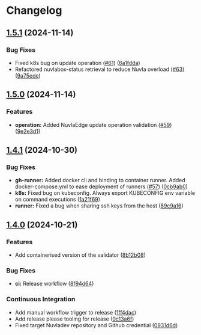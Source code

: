 # Changelog

## [1.5.1](https://github.com/nuvlaedge/validation/compare/1.5.0...1.5.1) (2024-11-14)


### Bug Fixes

* Fixed k8s bug on update operation ([#61](https://github.com/nuvlaedge/validation/issues/61)) ([6a1fdda](https://github.com/nuvlaedge/validation/commit/6a1fdda3b2cfffdd1fc810499beb9ad84e78a66e))
* Refactored nuvlabox-status retrieval to reduce Nuvla overload ([#63](https://github.com/nuvlaedge/validation/issues/63)) ([9a75ede](https://github.com/nuvlaedge/validation/commit/9a75ede06d766b2a0f302ae8c381e50ae4ecf304))

## [1.5.0](https://github.com/nuvlaedge/validation/compare/1.4.1...1.5.0) (2024-11-14)


### Features

* **operation:** Added NuvlaEdge update operation validation ([#59](https://github.com/nuvlaedge/validation/issues/59)) ([9e2e3d1](https://github.com/nuvlaedge/validation/commit/9e2e3d1faeda352da180ab8f092a9843d2099c12))

## [1.4.1](https://github.com/nuvlaedge/validation/compare/1.4.0...1.4.1) (2024-10-30)


### Bug Fixes

* **gh-runner:** Added docker cli and binding to container runner. Added docker-compose.yml to ease deployment of runners ([#57](https://github.com/nuvlaedge/validation/issues/57)) ([0cb9ab0](https://github.com/nuvlaedge/validation/commit/0cb9ab0f8704acfd2c049fe3ada93fa3308ed286))
* **k8s:** Fixed bug on kubeconfig. Always export KUBECONFIG env variable on command executions ([1a21f69](https://github.com/nuvlaedge/validation/commit/1a21f69800c43ebfb130d2ba3a1b7c7453a5bd7c))
* **runner:** Fixed a bug when sharing ssh keys from the host ([89c9a16](https://github.com/nuvlaedge/validation/commit/89c9a16401aed7e87ce8c8d8b44937a6f13434b8))

## [1.4.0](https://github.com/nuvlaedge/validation/compare/1.3.18...1.4.0) (2024-10-21)


### Features

* Add containerised version of the validator ([8b12b08](https://github.com/nuvlaedge/validation/commit/8b12b08e4c3d8f9602bcdba2ebada56fef49825f))


### Bug Fixes

* **ci:** Release workflow ([8f94d64](https://github.com/nuvlaedge/validation/commit/8f94d64fc7bd089012b6654500424272bb75d6a5))


### Continuous Integration

* Add manual workflow trigger to release ([1ff4dac](https://github.com/nuvlaedge/validation/commit/1ff4dac79fd92e889da367c85e4454bea45e30f3))
* Add release please tooling for release ([0c13a6f](https://github.com/nuvlaedge/validation/commit/0c13a6f2e94f6cc672e33a397a7b0e56cf09f63f))
* Fixed target Nuvladev repository and Github credential ([0931d6d](https://github.com/nuvlaedge/validation/commit/0931d6da785e16b688fc139c54f3136995f824f3))
